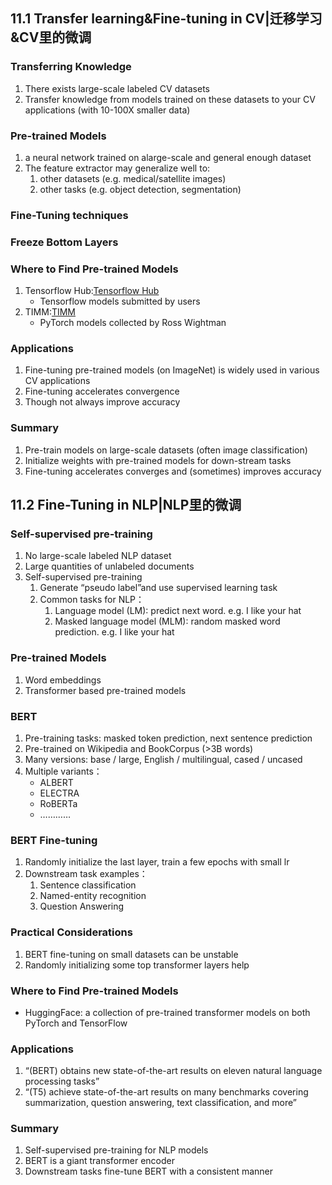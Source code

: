 ## 11.1 Transfer learning&Fine-tuning in CV|迁移学习&CV里的微调

### Transferring Knowledge
1. There exists large-scale labeled CV datasets
2. Transfer knowledge from models trained on these datasets to your CV applications (with 10-100X smaller data)

### Pre-trained Models
1. a neural network trained on alarge-scale and general enough dataset
2. The feature extractor may generalize well to:
    1. other datasets (e.g. medical/satellite images)
    2. other tasks (e.g. object detection, segmentation)

### Fine-Tuning techniques

### Freeze Bottom Layers

### Where to Find Pre-trained Models
1. Tensorflow Hub:[Tensorflow Hub](https://tfhub.dev/)
    - Tensorflow models submitted by users
2. TIMM:[TIMM](https://github.com/rwightman/pytorch-image-models)
    - PyTorch models collected by Ross Wightman

### Applications
1. Fine-tuning pre-trained models (on ImageNet) is widely used in various CV applications
2. Fine-tuning accelerates convergence
3. Though not always improve accuracy

### Summary
1. Pre-train models on large-scale datasets (often image classification)
2. Initialize weights with pre-trained models for down-stream tasks
3. Fine-tuning accelerates converges and (sometimes) improves accuracy

## 11.2 Fine-Tuning in NLP|NLP里的微调

### Self-supervised pre-training
1. No large-scale labeled NLP dataset
2. Large quantities of unlabeled documents
3. Self-supervised pre-training
    1. Generate “pseudo label”and use supervised learning task
    2. Common tasks for NLP：
        1. Language model (LM): predict next word. e.g. I like your hat
        2. Masked language model (MLM): random masked word prediction. e.g. I like your hat

### Pre-trained Models
1. Word embeddings
2. Transformer based pre-trained models

### BERT
1. Pre-training tasks: masked token prediction, next sentence prediction
2. Pre-trained on Wikipedia and BookCorpus (>3B words)
3. Many versions: base / large, English / multilingual, cased / uncased
4. Multiple variants：
    - ALBERT
    - ELECTRA 
    - RoBERTa 
    - …………

### BERT Fine-tuning
1. Randomly initialize the last layer, train a few epochs with small lr
2. Downstream task examples：
    1. Sentence classification
    2. Named-entity recognition
    3. Question Answering

### Practical Considerations
1. BERT fine-tuning on small datasets can be unstable
2. Randomly initializing some top transformer layers help

### Where to Find Pre-trained Models
- HuggingFace: a collection of pre-trained transformer models on both PyTorch and TensorFlow

### Applications
1.  “(BERT) obtains new state-of-the-art results on eleven natural language processing tasks”
2. “(T5) achieve state-of-the-art results on many benchmarks covering summarization, question answering, text classification, and more”

### Summary
1. Self-supervised pre-training for NLP models
2. BERT is a giant transformer encoder
3. Downstream tasks fine-tune BERT with a consistent manner